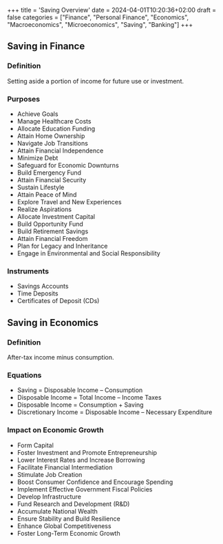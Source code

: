 +++
title = 'Saving Overview'
date = 2024-04-01T10:20:36+02:00
draft = false
categories = ["Finance", "Personal Finance", "Economics", "Macroeconomics", "Microeconomics", "Saving", "Banking"]
+++
## Saving in Finance

### Definition

Setting aside a portion of income for future use or investment.

### Purposes

- Achieve Goals
- Manage Healthcare Costs
- Allocate Education Funding
- Attain Home Ownership
- Navigate Job Transitions
- Attain Financial Independence
- Minimize Debt
- Safeguard for Economic Downturns
- Build Emergency Fund
- Attain Financial Security
- Sustain Lifestyle
- Attain Peace of Mind
- Explore Travel and New Experiences
- Realize Aspirations
- Allocate Investment Capital
- Build Opportunity Fund
- Build Retirement Savings
- Attain Financial Freedom
- Plan for Legacy and Inheritance
- Engage in Environmental and Social Responsibility
      
### Instruments

- Savings Accounts
- Time Deposits
- Certificates of Deposit (CDs)

## Saving in Economics

### Definition

After-tax income minus consumption.

### Equations

- Saving = Disposable Income – Consumption
- Disposable Income = Total Income – Income Taxes 
- Disposable Income = Consumption + Saving
- Discretionary Income = Disposable Income – Necessary Expenditure

### Impact on Economic Growth

- Form Capital
- Foster Investment and Promote Entrepreneurship
- Lower Interest Rates and Increase Borrowing
- Facilitate Financial Intermediation
- Stimulate Job Creation
- Boost Consumer Confidence and Encourage Spending
- Implement Effective Government Fiscal Policies
- Develop Infrastructure
- Fund Research and Development (R&D)
- Accumulate National Wealth
- Ensure Stability and Build Resilience
- Enhance Global Competitiveness
- Foster Long-Term Economic Growth


